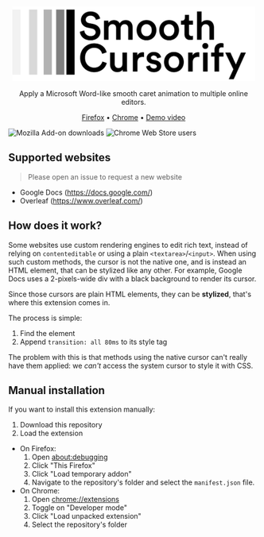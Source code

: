 <p align="center">
    <img src="./logotype.png" alt="SmoothCursorify" height="150px">
    <p align="center">Apply a Microsoft Word-like smooth caret animation to multiple online editors.</p>
    <p align="center"><a href="https://addons.mozilla.org/fr/firefox/addon/smooth-cursorify/">Firefox</a>&nbsp;&bull;&nbsp;<a href="https://chrome.google.com/webstore/detail/smooth-cursorify/ohhjfajndpfpbimipmehmdkblnbelaec?hl=fr&authuser=0">Chrome</a>&nbsp;&bull;&nbsp;<a href="https://www.youtube.com/watch?v=35It5ijWl_0">Demo video</a></p>
</p>

![Mozilla Add-on downloads](https://img.shields.io/amo/dw/smooth-cursorify?label=firefox%20downloads)
![Chrome Web Store users](https://img.shields.io/chrome-web-store/users/ohhjfajndpfpbimipmehmdkblnbelaec?label=chrome%20users)

  
## Supported websites
> Please open an issue to request a new website

* Google Docs (https://docs.google.com/)
* Overleaf (https://www.overleaf.com/)

## How does it work?

Some websites use custom rendering engines to edit rich text, instead of relying on `contenteditable` or using a plain `<textarea>`/`<input>`. When using such custom methods, the cursor is not the native one, and is instead an HTML element, that can be stylized like any other. For example, Google Docs uses a 2-pixels-wide div with a black background to render its cursor.

Since those cursors are plain HTML elements, they can be **stylized**, that's where this extension comes in.

The process is simple:

1. Find the element
2. Append `transition: all 80ms` to its style tag

The problem with this is that methods using the native cursor can't really have them applied: we _can't_ access the system cursor to style it with CSS.


## Manual installation
If you want to install this extension manually:

1. Download this repository
2. Load the extension
  * On Firefox:
    1. Open <about:debugging>
    2. Click "This Firefox"
    3. Click "Load temporary addon"
    4. Navigate to the repository's folder and select the `manifest.json` file.
  * On Chrome: 
    1. Open <chrome://extensions>
    2. Toggle on "Developer mode"
    3. Click "Load unpacked extension"
    4. Select the repository's folder
